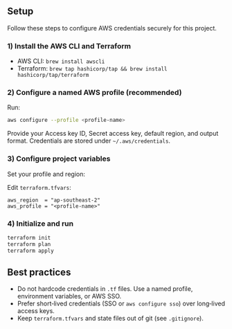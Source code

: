 ## Setup

Follow these steps to configure AWS credentials securely for this project.

### 1) Install the AWS CLI and Terraform
- AWS CLI: `brew install awscli`
- Terraform: `brew tap hashicorp/tap && brew install hashicorp/tap/terraform`

### 2) Configure a named AWS profile (recommended)
Run:

```bash
aws configure --profile <profile-name>
```

Provide your Access key ID, Secret access key, default region, and output format. Credentials are stored under `~/.aws/credentials`.

### 3) Configure project variables

Set your profile and region:

Edit `terraform.tfvars`:

```hcl
aws_region  = "ap-southeast-2"
aws_profile = "<profile-name>"
```

### 4) Initialize and run

```bash
terraform init
terraform plan
terraform apply
```

## Best practices

- Do not hardcode credentials in `.tf` files. Use a named profile, environment variables, or AWS SSO.
- Prefer short‑lived credentials (SSO or `aws configure sso`) over long‑lived access keys.
- Keep `terraform.tfvars` and state files out of git (see `.gitignore`).



